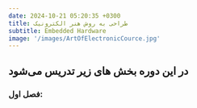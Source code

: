 ```yaml
---
date: 2024-10-21 05:20:35 +0300
title: طراحی به روش هنر الکترونیک
subtitle: Embedded Hardware
image: '/images/ArtOfElectronicCource.jpg'
---
```



## در این دوره بخش های زیر تدریس می‌شود
### فصل اول:
